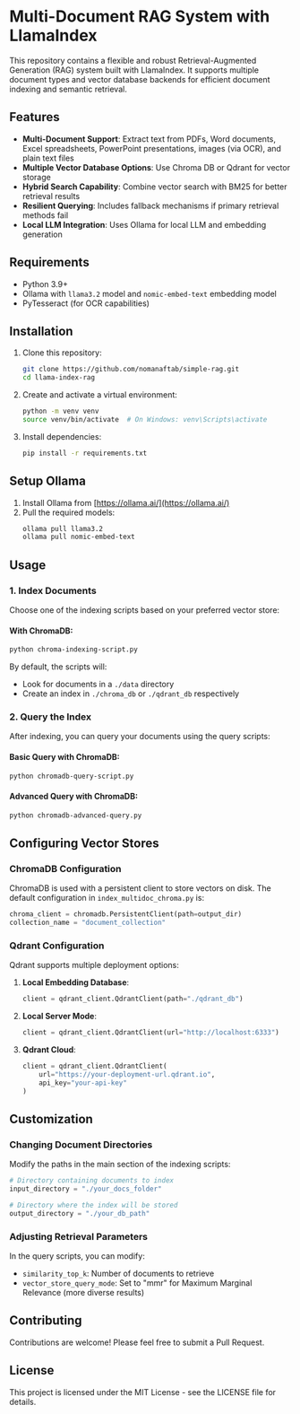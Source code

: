 # Multi-Document RAG System with LlamaIndex

This repository contains a flexible and robust Retrieval-Augmented Generation (RAG) system built with LlamaIndex. It supports multiple document types and vector database backends for efficient document indexing and semantic retrieval.

## Features

- **Multi-Document Support**: Extract text from PDFs, Word documents, Excel spreadsheets, PowerPoint presentations, images (via OCR), and plain text files
- **Multiple Vector Database Options**: Use Chroma DB or Qdrant for vector storage
- **Hybrid Search Capability**: Combine vector search with BM25 for better retrieval results
- **Resilient Querying**: Includes fallback mechanisms if primary retrieval methods fail
- **Local LLM Integration**: Uses Ollama for local LLM and embedding generation

## Requirements

- Python 3.9+
- Ollama with `llama3.2` model and `nomic-embed-text` embedding model
- PyTesseract (for OCR capabilities)

## Installation

1. Clone this repository:
   ```bash
   git clone https://github.com/nomanaftab/simple-rag.git
   cd llama-index-rag
   ```

2. Create and activate a virtual environment:
   ```bash
   python -m venv venv
   source venv/bin/activate  # On Windows: venv\Scripts\activate
   ```

3. Install dependencies:
   ```bash
   pip install -r requirements.txt
   ```

## Setup Ollama

1. Install Ollama from [https://ollama.ai/](https://ollama.ai/)
2. Pull the required models:
   ```bash
   ollama pull llama3.2
   ollama pull nomic-embed-text
   ```

## Usage

### 1. Index Documents

Choose one of the indexing scripts based on your preferred vector store:

#### With ChromaDB:
```bash
python chroma-indexing-script.py
```

By default, the scripts will:
- Look for documents in a `./data` directory
- Create an index in `./chroma_db` or `./qdrant_db` respectively

### 2. Query the Index

After indexing, you can query your documents using the query scripts:

#### Basic Query with ChromaDB:
```bash
python chromadb-query-script.py
```

#### Advanced Query with ChromaDB:
```bash
python chromadb-advanced-query.py
```

## Configuring Vector Stores

### ChromaDB Configuration

ChromaDB is used with a persistent client to store vectors on disk. The default configuration in `index_multidoc_chroma.py` is:

```python
chroma_client = chromadb.PersistentClient(path=output_dir)
collection_name = "document_collection"
```

### Qdrant Configuration

Qdrant supports multiple deployment options:

1. **Local Embedding Database**:
   ```python
   client = qdrant_client.QdrantClient(path="./qdrant_db")
   ```

2. **Local Server Mode**:
   ```python
   client = qdrant_client.QdrantClient(url="http://localhost:6333")
   ```

3. **Qdrant Cloud**:
   ```python
   client = qdrant_client.QdrantClient(
       url="https://your-deployment-url.qdrant.io",
       api_key="your-api-key"
   )
   ```

## Customization

### Changing Document Directories

Modify the paths in the main section of the indexing scripts:

```python
# Directory containing documents to index
input_directory = "./your_docs_folder"

# Directory where the index will be stored
output_directory = "./your_db_path"
```

### Adjusting Retrieval Parameters

In the query scripts, you can modify:

- `similarity_top_k`: Number of documents to retrieve
- `vector_store_query_mode`: Set to "mmr" for Maximum Marginal Relevance (more diverse results)

## Contributing

Contributions are welcome! Please feel free to submit a Pull Request.

## License

This project is licensed under the MIT License - see the LICENSE file for details.

